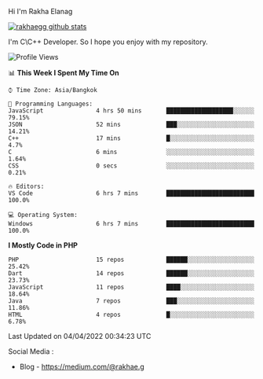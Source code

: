 Hi I'm Rakha Elanag


[![rakhaegg github stats](https://github-readme-stats.vercel.app/api?username=rakhaegg)](https://github.com/rakhaegg/rakhaegg)

I'm C\C++ Developer. So I hope you enjoy with my repository. 



<!--START_SECTION:waka-->
![Profile Views](http://img.shields.io/badge/Profile%20Views-0-blue)

📊 **This Week I Spent My Time On** 

```text
⌚︎ Time Zone: Asia/Bangkok

💬 Programming Languages: 
JavaScript               4 hrs 50 mins       ███████████████████░░░░░░   79.15% 
JSON                     52 mins             ███░░░░░░░░░░░░░░░░░░░░░░   14.21% 
C++                      17 mins             █░░░░░░░░░░░░░░░░░░░░░░░░   4.7% 
C                        6 mins              ░░░░░░░░░░░░░░░░░░░░░░░░░   1.64% 
CSS                      0 secs              ░░░░░░░░░░░░░░░░░░░░░░░░░   0.21%

🔥 Editors: 
VS Code                  6 hrs 7 mins        █████████████████████████   100.0%

💻 Operating System: 
Windows                  6 hrs 7 mins        █████████████████████████   100.0%

```

**I Mostly Code in PHP** 

```text
PHP                      15 repos            ██████░░░░░░░░░░░░░░░░░░░   25.42% 
Dart                     14 repos            ██████░░░░░░░░░░░░░░░░░░░   23.73% 
JavaScript               11 repos            ████░░░░░░░░░░░░░░░░░░░░░   18.64% 
Java                     7 repos             ███░░░░░░░░░░░░░░░░░░░░░░   11.86% 
HTML                     4 repos             █░░░░░░░░░░░░░░░░░░░░░░░░   6.78%

```



 Last Updated on 04/04/2022 00:34:23 UTC
<!--END_SECTION:waka-->

Social Media : 
- Blog - https://medium.com/@rakhae.g
